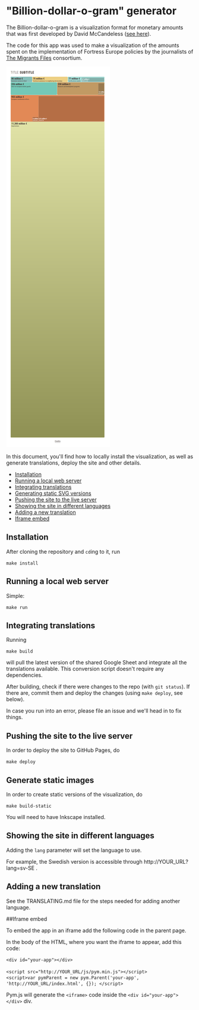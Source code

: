 # "Billion-dollar-o-gram" generator

The Billion-dollar-o-gram is a visualization format for monetary amounts that was first developed by David McCandeless ([see here](http://www.davidmccandless.com/design_work/#the-billion-pound-o-gram)).

The code for this app was used to make a visualization of the amounts spent on the implementation of Fortress Europe policies by the journalists of [The Migrants Files](http://themigrantsfiles.com) consortium.

![Visualization for The Migrants Files](/assets/illustration.png)

In this document, you'll find how to locally install the visualization, as well as generate translations, deploy the site and other details.

  - [Installation](#installation)
  - [Running a local web server](#running-a-local-web-server)
  - [Integrating translations](#integrating-translations)
  - [Generating static SVG versions](#generate-static-images)
  - [Pushing the site to the live server](#pushing-the-site-to-the-live-server)
  - [Showing the site in different languages](#showing-the-site-in-different-languages)
  - [Adding a new translation](#adding-a-new-translation)
  - [Iframe embed](#iframe-embed)


## Installation

After cloning the repository and `cd`ing to it, run

    make install

## Running a local web server

Simple:

    make run

## Integrating translations

Running

    make build

will pull the latest version of the shared Google Sheet and integrate all the translations available. This conversion script doesn't require any dependencies. 

After building, check if there were changes to the repo (with `git status`). If there are, commit them and deploy the changes (using `make deploy`, see below).

In case you run into an error, please file an issue and we'll head in to fix things.

## Pushing the site to the live server

In order to deploy the site to GitHub Pages, do

    make deploy

## Generate static images

In order to create static versions of the visualization, do

    make build-static

You will need to have Inkscape installed.

## Showing the site in different languages

Adding the `lang` parameter will set the language to use.

For example, the Swedish version is accessible through http://YOUR_URL?lang=sv-SE .

## Adding a new translation

See the TRANSLATING.md file for the steps needed for adding another language.

##Iframe embed

To embed the app in an iframe add the following code in the parent page.

In the body of the HTML, where you want the iframe to appear, add this code:

    <div id="your-app"></div>

    <script src="http://YOUR_URL/js/pym.min.js"></script>
    <script>var pymParent = new pym.Parent('your-app', 'http://YOUR_URL/index.html', {}); </script>
        
Pym.js will generate the `<iframe>` code inside the `<div id="your-app"></div>` div.

